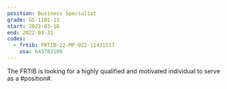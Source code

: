 ```yaml
---
position: Business Specialist
grade: GS-1101-13
start: 2022-03-18
end: 2022-03-31
codes:
  - frtib: FRTIB-22-MP-022-11431517
    usa: 643783100
---
```


The FRTIB is looking for a highly qualified and motivated individual to serve as a #position#.
